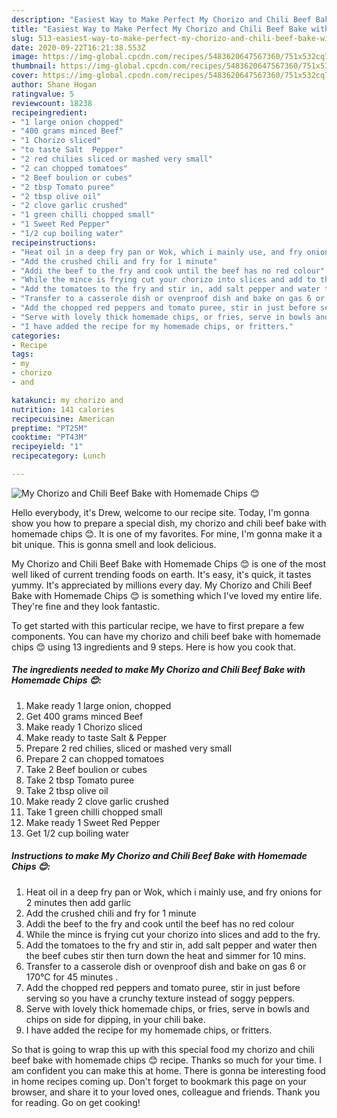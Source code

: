 ```yaml
---
description: "Easiest Way to Make Perfect My Chorizo and Chili Beef Bake with Homemade Chips 😊"
title: "Easiest Way to Make Perfect My Chorizo and Chili Beef Bake with Homemade Chips 😊"
slug: 513-easiest-way-to-make-perfect-my-chorizo-and-chili-beef-bake-with-homemade-chips
date: 2020-09-22T16:21:38.553Z
image: https://img-global.cpcdn.com/recipes/5483620647567360/751x532cq70/my-chorizo-and-chili-beef-bake-with-homemade-chips-😊-recipe-main-photo.jpg
thumbnail: https://img-global.cpcdn.com/recipes/5483620647567360/751x532cq70/my-chorizo-and-chili-beef-bake-with-homemade-chips-😊-recipe-main-photo.jpg
cover: https://img-global.cpcdn.com/recipes/5483620647567360/751x532cq70/my-chorizo-and-chili-beef-bake-with-homemade-chips-😊-recipe-main-photo.jpg
author: Shane Hogan
ratingvalue: 5
reviewcount: 18238
recipeingredient:
- "1 large onion chopped"
- "400 grams minced Beef"
- "1 Chorizo sliced"
- "to taste Salt  Pepper"
- "2 red chilies sliced or mashed very small"
- "2 can chopped tomatoes"
- "2 Beef boulion or cubes"
- "2 tbsp Tomato puree"
- "2 tbsp olive oil"
- "2 clove garlic crushed"
- "1 green chilli chopped small"
- "1 Sweet Red Pepper"
- "1/2 cup boiling water"
recipeinstructions:
- "Heat oil in a deep fry pan or Wok, which i mainly use, and fry onions for 2 minutes then add garlic"
- "Add the crushed chili and fry for 1 minute"
- "Addi the beef to the fry and cook until the beef has no red colour"
- "While the mince is frying cut your chorizo into slices and add to the fry."
- "Add the tomatoes to the fry and stir in, add salt pepper and water then the beef cubes stir then turn down the heat and simmer for 10 mins."
- "Transfer to a casserole dish or ovenproof dish and bake on gas 6 or 170°C for 45 minutes ."
- "Add the chopped red peppers and tomato puree, stir in just before serving so you have a crunchy texture instead of soggy peppers."
- "Serve with lovely thick homemade chips, or fries, serve in bowls and chips on side for dipping, in your chili bake."
- "I have added the recipe for my homemade chips, or fritters."
categories:
- Recipe
tags:
- my
- chorizo
- and

katakunci: my chorizo and 
nutrition: 141 calories
recipecuisine: American
preptime: "PT25M"
cooktime: "PT43M"
recipeyield: "1"
recipecategory: Lunch

---
```



![My Chorizo and Chili Beef Bake with Homemade Chips 😊](https://img-global.cpcdn.com/recipes/5483620647567360/751x532cq70/my-chorizo-and-chili-beef-bake-with-homemade-chips-😊-recipe-main-photo.jpg)

Hello everybody, it's Drew, welcome to our recipe site. Today, I'm gonna show you how to prepare a special dish, my chorizo and chili beef bake with homemade chips 😊. It is one of my favorites. For mine, I'm gonna make it a bit unique. This is gonna smell and look delicious.



My Chorizo and Chili Beef Bake with Homemade Chips 😊 is one of the most well liked of current trending foods on earth. It's easy, it's quick, it tastes yummy. It's appreciated by millions every day. My Chorizo and Chili Beef Bake with Homemade Chips 😊 is something which I've loved my entire life. They're fine and they look fantastic.


To get started with this particular recipe, we have to first prepare a few components. You can have my chorizo and chili beef bake with homemade chips 😊 using 13 ingredients and 9 steps. Here is how you cook that.

<!--inarticleads1-->

##### The ingredients needed to make My Chorizo and Chili Beef Bake with Homemade Chips 😊:

1. Make ready 1 large onion, chopped
1. Get 400 grams minced Beef
1. Make ready 1 Chorizo sliced
1. Make ready to taste Salt &amp; Pepper
1. Prepare 2 red chilies, sliced or mashed very small
1. Prepare 2 can chopped tomatoes
1. Take 2 Beef boulion or cubes
1. Take 2 tbsp Tomato puree
1. Take 2 tbsp olive oil
1. Make ready 2 clove garlic crushed
1. Take 1 green chilli chopped small
1. Make ready 1 Sweet Red Pepper
1. Get 1/2 cup boiling water




<!--inarticleads2-->

##### Instructions to make My Chorizo and Chili Beef Bake with Homemade Chips 😊:

1. Heat oil in a deep fry pan or Wok, which i mainly use, and fry onions for 2 minutes then add garlic
1. Add the crushed chili and fry for 1 minute
1. Addi the beef to the fry and cook until the beef has no red colour
1. While the mince is frying cut your chorizo into slices and add to the fry.
1. Add the tomatoes to the fry and stir in, add salt pepper and water then the beef cubes stir then turn down the heat and simmer for 10 mins.
1. Transfer to a casserole dish or ovenproof dish and bake on gas 6 or 170°C for 45 minutes .
1. Add the chopped red peppers and tomato puree, stir in just before serving so you have a crunchy texture instead of soggy peppers.
1. Serve with lovely thick homemade chips, or fries, serve in bowls and chips on side for dipping, in your chili bake.
1. I have added the recipe for my homemade chips, or fritters.




So that is going to wrap this up with this special food my chorizo and chili beef bake with homemade chips 😊 recipe. Thanks so much for your time. I am confident you can make this at home. There is gonna be interesting food in home recipes coming up. Don't forget to bookmark this page on your browser, and share it to your loved ones, colleague and friends. Thank you for reading. Go on get cooking!
